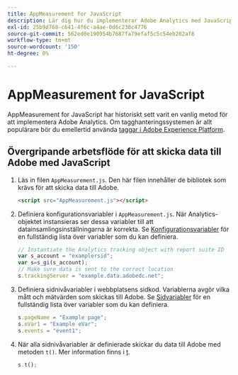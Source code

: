 ```yaml
---
title: AppMeasurement for JavaScript
description: Lär dig hur du implementerar Adobe Analytics med JavaScript utan ett tagghanteringssystem.
exl-id: 25b9d768-c641-4f6c-a4ae-0d6c238c4776
source-git-commit: 562ed0e190954b7687fa79efaf5c5c54eb202af8
workflow-type: tm+mt
source-wordcount: '150'
ht-degree: 0%

---
```


# AppMeasurement for JavaScript

AppMeasurement for JavaScript har historiskt sett varit en vanlig metod för att implementera Adobe Analytics. Om tagghanteringssystemen är allt populärare bör du emellertid använda [taggar i Adobe Experience Platform](../launch/overview.md).

## Övergripande arbetsflöde för att skicka data till Adobe med JavaScript

1. Läs in filen `AppMeasurement.js`. Den här filen innehåller de bibliotek som krävs för att skicka data till Adobe.

   ```html
   <script src="AppMeasurement.js"></script>
   ```

2. Definiera konfigurationsvariabler i `AppMeasurement.js`. När Analytics-objektet instansieras ser dessa variabler till att datainsamlingsinställningarna är korrekta. Se [Konfigurationsvariabler](../vars/config-vars/configuration-variables.md) för en fullständig lista över variabler som du kan definiera.

   ```js
   // Instantiate the Analytics tracking object with report suite ID
   var s_account = "examplersid";
   var s=s_gi(s_account);
   // Make sure data is sent to the correct location
   s.trackingServer = "example.data.adobedc.net";
   ```

3. Definiera sidnivåvariabler i webbplatsens sidkod. Variablerna avgör vilka mått och mätvärden som skickas till Adobe. Se [Sidvariabler](../vars/page-vars/page-variables.md) för en fullständig lista över variabler som du kan definiera.

   ```js
   s.pageName = "Example page";
   s.eVar1 = "Example eVar";
   s.events = "event1";
   ```

4. När alla sidnivåvariabler är definierade skickar du data till Adobe med metoden `t()`. Mer information finns i [t](../vars/functions/t-method.md).

   ```js
   s.t();
   ```

